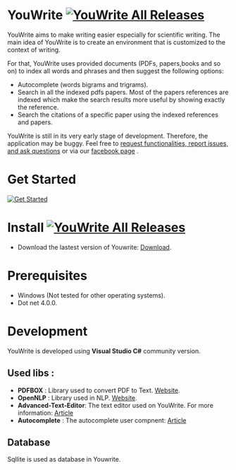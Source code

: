 # YouWrite [![YouWrite All Releases](https://img.shields.io/github/downloads/nhaouari/YouWrite/total.svg)](https://github.com/nhaouari/YouWrite/releases)

YouWrite aims to make writing easier especially for scientific writing.  The main idea of YouWrite is to create an environment that is customized to the context of writing. 

For that, YouWrite uses provided documents (PDFs, papers,books and so on) to index all words and phrases and then suggest the following options: 
- Autocomplete (words bigrams and trigrams).
- Search in all the indexed pdfs papers. Most of the papers references are indexed which make the search results more useful by showing exactly the reference. 
- Search the citations of a specific paper using the indexed references and papers.

YouWrite is still in its very early stage of development. Therefore, the application may be buggy. Feel free to [request functionalities, report issues, and ask questions](https://github.com/nhaouari/YouWrite/issues) or via our [facebook page](https://www.facebook.com/YouWrite-938406383000471/) .

# Get Started
[![Get Started](http://img.youtube.com/vi/YJNch1kYnFg/0.jpg)](http://www.youtube.com/watch?v=YJNch1kYnFg)


# Install [![YouWrite All Releases](https://img.shields.io/github/downloads/nhaouari/YouWrite/total.svg)](https://github.com/nhaouari/YouWrite/releases)

- Download the lastest version of Youwrite: [Download](https://github.com/nhaouari/YouWrite/releases "YouWrite"). 

# Prerequisites 
- Windows (Not tested for other operating systems).
- Dot net 4.0.0.

# Development 
YouWrite is developed using **Visual Studio C#** community version. 
## Used libs : 
* **PDFBOX** : Library used to convert PDF to Text.  [Website](http://www.squarepdf.net/pdfbox-in-net "pdfbox-in-net").
* **OpenNLP** : Library used in NLP. [Website](https://sharpnlp.codeplex.com/ "sharpnlp"). 
* **Advanced-Text-Editor**: The text editor used on YouWrite. For more information: [Article](http://www.codeproject.com/Articles/22783/Advanced-Text-Editor-with-Ruler "Advanced-Text-Editor")
* **Autocomplete** : The autocomplete user compnent: [Article](http://www.codeproject.com/Articles/365974/Autocomplete-Menu "Autocomplete-Menu")

## Database 
Sqllite is used as database in Youwrite.




  



